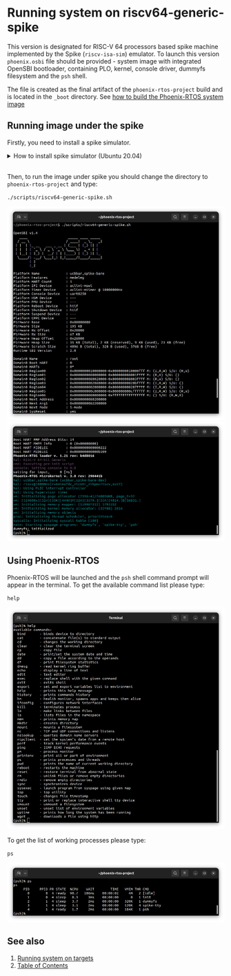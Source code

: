 # Running system on riscv64-generic-spike

This version is designated for RISC-V 64 processors based spike machine implemented by the Spike (`riscv-isa-sim`)
emulator. To launch this version `phoenix.osbi` file should be provided - system image with integrated OpenSBI
bootloader, containing PLO, kernel, console driver, dummyfs filesystem and the `psh` shell.

The file is created as the final artifact of the `phoenix-rtos-project` build and is located in the `_boot` directory.
See [how to build the Phoenix-RTOS system image](../building/README.md)

## Running image under the spike

Firstly, you need to install a spike simulator.

  <details>
  <summary>How to install spike simulator (Ubuntu 20.04)</summary>

  1. Clone the `riscv-isa-sim` GitHub repository. System was tested on commit `5fa1cd54` on `master` branch.

      ```text
      git clone https://github.com/riscv-software-src/riscv-isa-sim.git --single-branch
      ```

  2. Enter the downloaded repository

      ```text
      cd riscv-isa-sim
      ```

  3. Check out the commit `5fa1cd54`

      ```text
      git checkout 5fa1cd54
      ```

  4. Install the device-tree-compiler

      ```text
      sudo apt-get update && \
      sudo apt-get install device-tree-compiler
      ```

  5. Install the Spike RISC-V ISA Simulator

      ```text
      mkdir build && \
      cd build && \
      ../configure --prefix=$RISCV && \
      make && \
      sudo make install
      ```

  </details>
  </br>

Then, to run the image under spike you should change the directory to `phoenix-rtos-project` and type:

```text
./scripts/riscv64-generic-spike.sh
```

![Image](_images/riscv64-generic-spike1.png)
</br>
![Image](_images/riscv64-generic-spike2.png)

## Using Phoenix-RTOS

Phoenix-RTOS will be launched and the `psh` shell command prompt will appear in the terminal. To get the available
command list please type:

```text
help
```

![Image](_images/riscv64-generic-spike-help.png)

To get the list of working processes please type:

```text
ps
```

![Image](_images/riscv64-generic-spike-ps.png)

## See also

1. [Running system on targets](README.md)
2. [Table of Contents](../README.md)
